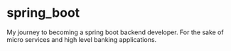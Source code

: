 # spring_boot
My journey to becoming a spring boot backend developer. For the sake of micro services and high level banking applications.
